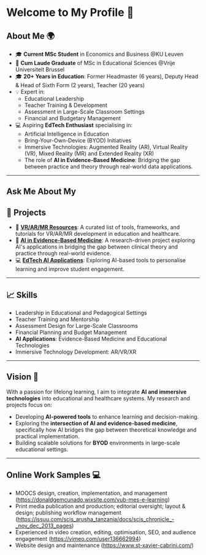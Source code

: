 # Welcome to My Profile 👋

## About Me 🌍
- 🎓 **Current MSc Student** in Economics and Business @KU Leuven
- 🏅 **Cum Laude Graduate** of MSc in Educational Sciences  @Vrije Universiteit Brussel
- 🎓 **20+ Years in Education**: Former Headmaster (6 years), Deputy Head & Head of Sixth Form (2 years), Teacher (20 years)  
- 💡 Expert in:
  - Educational Leadership
  - Teacher Training & Development
  - Assessment in Large-Scale Classroom Settings
  - Financial and Budgetary Management  
- 💻 Aspiring **EdTech Enthusiast** specialising in:
  - Artificial Intelligence in Education
  - Bring-Your-Own-Device (BYOD) Initiatives
  - Immersive Technologies: Augmented Reality (AR), Virtual Reality (VR), Mixed Reality (MR) and Extended Reality (XR)
  - The role of **AI in Evidence-Based Medicine**: Bridging the gap between practice and theory through real-world data applications.

---

## **Ask Me About My**

## 🌟 Projects
- 🔭 **[VR/AR/MR Resources](https://github.com/Donald-Cunado/Donald-Cunado/wiki/VR%E2%80%90AR%E2%80%90MR%E2%80%90Resources)**: A curated list of tools, frameworks, and tutorials for VR/AR/MR development in education and healthcare. 
- 📘 **[AI in Evidence-Based Medicine](https://github.com/Donald-Cunado/Donald-Cunado/wiki/AI-in-Evidence%E2%80%90Based-Medicine)**: A research-driven project exploring AI's applications in bridging the gap between clinical theory and practice through real-world evidence.  
- 💻 **[EdTech AI Applications](https://github.com/Donald-Cunado/Donald-Cunado/wiki/AI-in-EdTech)**: Exploring AI-based tools to personalise learning and improve student engagement.

---

## 📈 Skills
- Leadership in Educational and Pedagogical Settings  
- Teacher Training and Mentorship  
- Assessment Design for Large-Scale Classrooms  
- Financial Planning and Budget Management  
- **AI Applications**: Evidence-Based Medicine and Educational Technologies  
- Immersive Technology Development: AR/VR/XR  

---

## Vision 🚀
With a passion for lifelong learning, I aim to integrate **AI and immersive technologies** into educational and healthcare systems. My research and projects focus on:
- Developing **AI-powered tools** to enhance learning and decision-making.
- Exploring the **intersection of AI and evidence-based medicine**, specifically how AI bridges the gap between theoretical knowledge and practical implementation.
- Building scalable solutions for **BYOD** environments in large-scale educational settings.

---

## Online Work Samples 💻

- MOOCS design, creation, implementation, and management (https://donaldgemcunado.wixsite.com/vub-mes-e-learning)
- Print media publication and production; editorial oversight; layout & design; publishing workflow management (https://issuu.com/scis_arusha_tanzania/docs/scis_chronicle_-_nov_dec_2013_pages)
- Experienced in video creation, editing, optimisation, SEO, and audience engagement (https://vimeo.com/user136662994)
- Website design and maintenance (https://www.st-xavier-cabrini.com/)
